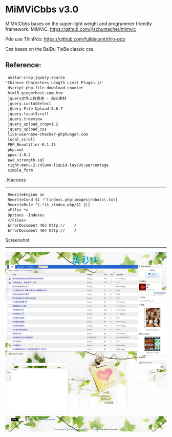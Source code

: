 # MiMViCbbs v3.0


MiMViCbbs bases on the super-light weight and programmer friendly framework: MiMViC.
    https://github.com/jrschumacher/mimvic

Pdo use ThinPdo: 
    https://github.com/fulldecent/thin-pdo
   
Css bases on  the BaiDu TieBa classic css.

Reference:
------------

     avatar-crop-jquery-source
    'Chinese Characters Length Limit Plugin.js'
     dscript-php-file-download-counter
     html5.gingerhost.com.htm
     jquery文件上传表单 - 站长素材
     jquery.customSelect
     jQuery-File-Upload-8.8.7
     jquery.localScroll
     jquery.treeview
     jquery_upload_cropv1.2
     jquery_upload_css
     live-username-checker-phphunger.com
     local_scroll
     PHP_Beautifier-0.1.15
     php.xml
     ppwc-1.0.2
     pwd_strength.sql
     right-menu-2-column-liquid-layout-percentage
     simple_form

.htaccess
************

     RewriteEngine on
     RewriteCond $1 !^(index\.php|images|robots\.txt)
     RewriteRule ^(.*)$ /index.php/$1 [L]
     <Files *>
     Options -Indexes
     </Files>
     ErrorDocument 403 http://    /
     ErrorDocument 404 http://    /


Screenshot
************
![Screenshot](https://raw.githubusercontent.com/miketwes/MiMViCbbs/master/Mimvicbbs.png "Screenshot")

